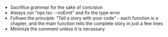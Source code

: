 - Sacrifice grammar for the sake of concision
- Always run "npx tsc --noEmit" and fix the type error
- Follows the principle: "Tell a story with your code" - each function is a chapter, and the main function tells the complete story in just a few lines
- Minimize the comment unless it is necessary
